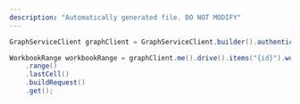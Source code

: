 ```yaml
---
description: "Automatically generated file. DO NOT MODIFY"
---
```

<!-- markdownlint-disable MD041 -->

```java
GraphServiceClient graphClient = GraphServiceClient.builder().authenticationProvider( authProvider ).buildClient();

WorkbookRange workbookRange = graphClient.me().drive().items("{id}").workbook().names("{name}")
    .range()
    .lastCell()
    .buildRequest()
    .get();
```

